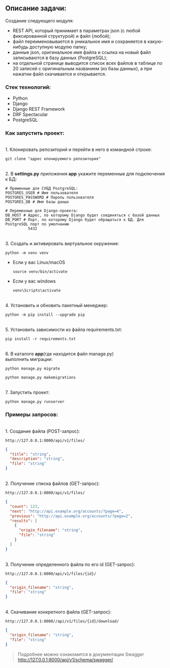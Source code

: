 ## Описание задачи:

Создание следующего модуля:
- REST API, который принимает в параметрах json (с любой фиксированной 
структурой) и файл (любой);
- файл переименовывается в уникальное имя и сохраняется в какую-нибудь 
доступную модулю папку;
- данные json, оригинальное имя файла и ссылка на новый файл записываются 
в базу данных (PostgreSQL);
- на отдельной странице выводится список всех файлов в таблице по 20 записей 
с оригинальным названием (из базы данных), а при нажатии файл скачивается и 
открывается. 

### Стек технологий:

- Python
- Django
- Django REST Framework
- DRF Spectacular
- PostgreSQL

### Как запустить проект:

<br>1. Клонировать репозиторий и перейти в него в командной строке:

```
git clone "адрес клонируемого репозитория"
```

<br>2. В **settings.py** приложения **app** укажите переменные для 
подключения к БД:

```
# Пременные для СУБД PostgreSQL:
POSTGRES_USER # Имя пользователя
POSTGRES_PASSWORD # Пароль пользователя
POSTGRES_DB # Имя базы даных

# Переменные для Django-проекта:
DB_HOST # Адрес, по которому Django будет соединяться с базой данных
DB_PORT # Порт, по которому Django будет обращаться к БД. Для PostgreSQL порт по умолчанию 
          5432
```

<br>3. Cоздать и активировать виртуальное окружение:

```
python -m venv venv
```

* Если у вас Linux/macOS

    ```
    source venv/bin/activate
    ```

* Если у вас windows

    ```
    venv\Scripts\activate
    ```

<br>4. Установить и обновить пакетный менеджер:

```
python -m pip install --upgrade pip
```

<br>5. Установить зависимости из файла requirements.txt:

```
pip install -r requirements.txt
```

<br>6. В каталоге **app**(где находится файл manage.py)  
выполнить миграции:

```
python manage.py migrate
```
```
python manage.py makemigrations
```

<br>7. Запустить проект:

```
python manage.py runserver
```

### Примеры запросов:

<br>1. Создание файла (POST-запрос):

```
http://127.0.0.1:8000/api/v1/files/
```

```json
{
  "title": "string",
  "description": "string",
  "file": "string"
}
```

<br>2. Получение списка файлов (GET-запрос):

```
http://127.0.0.1:8000/api/v1/files/
```

```json
{
  "count": 123,
  "next": "http://api.example.org/accounts/?page=4",
  "previous": "http://api.example.org/accounts/?page=2",
  "results": [
    {
      "origin_filename": "string",
      "file": "string"
    }
  ]
}
```

<br>3. Получение определенного файла по его id (GET-запрос):

```
http://127.0.0.1:8000/api/v1/files/{id}/
```

```json
{
  "origin_filename": "string",
  "file": "string"
}
```

<br>4. Скачивание конкретного файла (GET-запрос):

```
http://127.0.0.1:8000//api/v1/files/{id}/download/
```

```json
{
  "origin_filename": "string",
  "file": "string"
}
```

> Подробнее можно ознакомится в документации Swagger http://127.0.0.1:8000/api/v1/schema/swagger/
